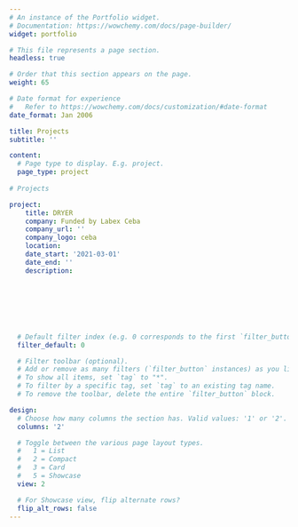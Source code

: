 ```yaml
---
# An instance of the Portfolio widget.
# Documentation: https://wowchemy.com/docs/page-builder/
widget: portfolio

# This file represents a page section.
headless: true

# Order that this section appears on the page.
weight: 65

# Date format for experience
#   Refer to https://wowchemy.com/docs/customization/#date-format
date_format: Jan 2006

title: Projects
subtitle: ''

content:
  # Page type to display. E.g. project.
  page_type: project
  
# Projects

project:
    title: DRYER
    company: Funded by Labex Ceba 
    company_url: ''
    company_logo: ceba
    location:
    date_start: '2021-03-01'
    date_end: ''
    description: 
  
  
  
  
  
  
  
  # Default filter index (e.g. 0 corresponds to the first `filter_button` instance below).
  filter_default: 0

  # Filter toolbar (optional).
  # Add or remove as many filters (`filter_button` instances) as you like.
  # To show all items, set `tag` to "*".
  # To filter by a specific tag, set `tag` to an existing tag name.
  # To remove the toolbar, delete the entire `filter_button` block.

design:
  # Choose how many columns the section has. Valid values: '1' or '2'.
  columns: '2'

  # Toggle between the various page layout types.
  #   1 = List
  #   2 = Compact
  #   3 = Card
  #   5 = Showcase
  view: 2

  # For Showcase view, flip alternate rows?
  flip_alt_rows: false
---
```



